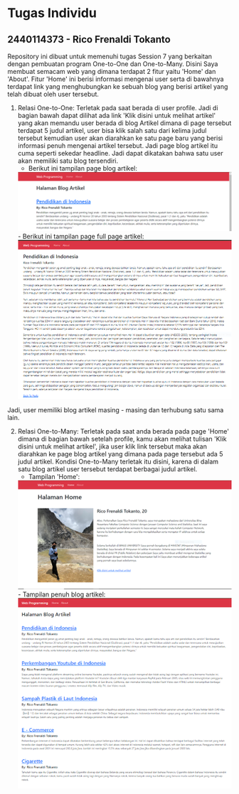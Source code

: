 # Tugas Individu
## 2440114373 - Rico Frenaldi Tokanto

Repository ini dibuat untuk memenuhi tugas Session 7 yang berkaitan dengan pembuatan program One-to-One dan One-to-Many.
Disini Saya membuat semacam web yang dimana terdapat 2 fitur yaitu 'Home' dan 'About'. Fitur 'Home' ini berisi informasi mengenai user serta di bawahnya terdapat link yang menghubungkan ke sebuah blog yang berisi artikel yang telah dibuat oleh user tersebut.
1. Relasi One-to-One: Terletak pada saat berada di user profile. Jadi di bagian bawah dapat dilihat ada link 'Klik disini untuk melihat artikel' yang akan memandu user berada di blog Artikel dimana di page tersebut terdapat 5 judul artikel, user bisa klik salah satu dari kelima judul tersebut kemudian user akan diarahkan ke satu page baru yang berisi informasi penuh mengenai artikel tersebut. Jadi page blog artikel itu cuma seperti sekedar headline. Jadi dapat dikatakan bahwa satu user akan memiliki satu blog tersendiri.
    - Berikut ini tampilan page blog artikel:
    <img src="public/image/gambar1.png" alt="gambar page">
    - Berikut ini tampilan page full page artikel:
    <img src="public/image/gambar2.PNG" alt="gambar page">
Jadi, user memiliki blog artikel masing - masing dan terhubung satu sama lain.

2. Relasi One-to-Many: Terletak pada saat anda berada pada page 'Home' dimana di bagian bawah setelah profile, kamu akan melihat tulisan 'Klik disini untuk melihat artikel', jika user klik link tersebut maka akan diarahkan ke page blog artikel yang dimana pada page tersebut ada 5 judul artikel. Kondisi One-to-Many terletak itu disini, karena di dalam satu blog artikel user tersebut terdapat berbagai judul artikel.
    - Tampilan 'Home':
    <img src="public/image/gambar3.PNG" alt="gambar page">
    - Tampilan penuh blog artikel:
    <img src="public/image/gambar4.PNG" alt="gambar page">
